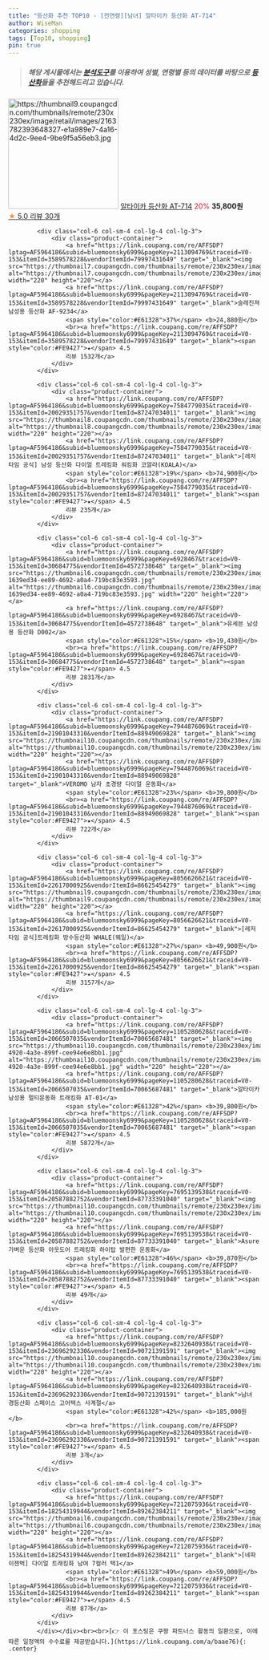 ```yaml
---
title: "등산화 추천 TOP10 - [전연령][남녀] 알타이카 등산화 AT-714"
author: WiseMan
categories: shopping
tags: [Top10, shopping]
pin: true
---
```


> ##### 해당 게시물에서는 [**분석도구**](https://itemscout.io/)를 이용하여 **성별**, **연령별** 등의 데이터를 바탕으로 [**등산화**](https://link.coupang.com/a/baae76)들을 추천해드리고 있습니다.
<div class="container"><div class="row">
            <div class="col-6 col-sm-4 col-lg-4 col-lg-3">
                <div class="product-container">
                    <a href="https://link.coupang.com/re/AFFSDP?lptag=AF5964186&subid=bluemoonsky6999&pageKey=8266341516&traceid=V0-153&itemId=23819154698&vendorItemId=90842896388" target="_blank"><img src="https://thumbnail9.coupangcdn.com/thumbnails/remote/230x230ex/image/retail/images/2163782393648327-e1a989e7-4a16-4d2c-9ee4-9be9f5a56eb3.jpg" alt="https://thumbnail9.coupangcdn.com/thumbnails/remote/230x230ex/image/retail/images/2163782393648327-e1a989e7-4a16-4d2c-9ee4-9be9f5a56eb3.jpg" width="220" height="220"></a>
                    <a href="https://link.coupang.com/re/AFFSDP?lptag=AF5964186&subid=bluemoonsky6999&pageKey=8266341516&traceid=V0-153&itemId=23819154698&vendorItemId=90842896388" target="_blank">알타이카 등산화 AT-714</a>
                    <span style="color:#E61328">20%</span> <b>35,800원</b>
                    <br><a href="https://link.coupang.com/re/AFFSDP?lptag=AF5964186&subid=bluemoonsky6999&pageKey=8266341516&traceid=V0-153&itemId=23819154698&vendorItemId=90842896388" target="_blank"><span style="color:#FE9427">★</span> 5.0
                    리뷰 30개</a>
                </div>
            </div>
            
            <div class="col-6 col-sm-4 col-lg-4 col-lg-3">
                <div class="product-container">
                    <a href="https://link.coupang.com/re/AFFSDP?lptag=AF5964186&subid=bluemoonsky6999&pageKey=2113094769&traceid=V0-153&itemId=3589578228&vendorItemId=79997431649" target="_blank"><img src="https://thumbnail7.coupangcdn.com/thumbnails/remote/230x230ex/image/vendor_inventory/53ee/e84c57875824267dc2d501d2e60a49a3da6e404da170d85562bcb84cef8a.jpg" alt="https://thumbnail7.coupangcdn.com/thumbnails/remote/230x230ex/image/vendor_inventory/53ee/e84c57875824267dc2d501d2e60a49a3da6e404da170d85562bcb84cef8a.jpg" width="220" height="220"></a>
                    <a href="https://link.coupang.com/re/AFFSDP?lptag=AF5964186&subid=bluemoonsky6999&pageKey=2113094769&traceid=V0-153&itemId=3589578228&vendorItemId=79997431649" target="_blank">슬레진져 남성용 등산화 AF-9234</a>
                    <span style="color:#E61328">37%</span> <b>24,880원</b>
                    <br><a href="https://link.coupang.com/re/AFFSDP?lptag=AF5964186&subid=bluemoonsky6999&pageKey=2113094769&traceid=V0-153&itemId=3589578228&vendorItemId=79997431649" target="_blank"><span style="color:#FE9427">★</span> 4.5
                    리뷰 1532개</a>
                </div>
            </div>
            
            <div class="col-6 col-sm-4 col-lg-4 col-lg-3">
                <div class="product-container">
                    <a href="https://link.coupang.com/re/AFFSDP?lptag=AF5964186&subid=bluemoonsky6999&pageKey=7584779035&traceid=V0-153&itemId=20029351757&vendorItemId=87247034011" target="_blank"><img src="https://thumbnail8.coupangcdn.com/thumbnails/remote/230x230ex/image/vendor_inventory/c88e/c56cf331ecf4f914e1def7e4da18ad5ce2d18a4829ea5e89d5f1ee8222d1.jpg" alt="https://thumbnail8.coupangcdn.com/thumbnails/remote/230x230ex/image/vendor_inventory/c88e/c56cf331ecf4f914e1def7e4da18ad5ce2d18a4829ea5e89d5f1ee8222d1.jpg" width="220" height="220"></a>
                    <a href="https://link.coupang.com/re/AFFSDP?lptag=AF5964186&subid=bluemoonsky6999&pageKey=7584779035&traceid=V0-153&itemId=20029351757&vendorItemId=87247034011" target="_blank">[레저타임 공식] 남성 등산화 다이얼 트레킹화 워킹화 코알라(KOALA)</a>
                    <span style="color:#E61328">19%</span> <b>74,900원</b>
                    <br><a href="https://link.coupang.com/re/AFFSDP?lptag=AF5964186&subid=bluemoonsky6999&pageKey=7584779035&traceid=V0-153&itemId=20029351757&vendorItemId=87247034011" target="_blank"><span style="color:#FE9427">★</span> 4.5
                    리뷰 235개</a>
                </div>
            </div>
            
            <div class="col-6 col-sm-4 col-lg-4 col-lg-3">
                <div class="product-container">
                    <a href="https://link.coupang.com/re/AFFSDP?lptag=AF5964186&subid=bluemoonsky6999&pageKey=6928467&traceid=V0-153&itemId=30684775&vendorItemId=4572738648" target="_blank"><img src="https://thumbnail6.coupangcdn.com/thumbnails/remote/230x230ex/image/retail/images/3047123650901048-1639ed34-ee89-4692-a0a4-719bc83e3593.jpg" alt="https://thumbnail6.coupangcdn.com/thumbnails/remote/230x230ex/image/retail/images/3047123650901048-1639ed34-ee89-4692-a0a4-719bc83e3593.jpg" width="220" height="220"></a>
                    <a href="https://link.coupang.com/re/AFFSDP?lptag=AF5964186&subid=bluemoonsky6999&pageKey=6928467&traceid=V0-153&itemId=30684775&vendorItemId=4572738648" target="_blank">유세븐 남성용 등산화 D002</a>
                    <span style="color:#E61328">15%</span> <b>19,430원</b>
                    <br><a href="https://link.coupang.com/re/AFFSDP?lptag=AF5964186&subid=bluemoonsky6999&pageKey=6928467&traceid=V0-153&itemId=30684775&vendorItemId=4572738648" target="_blank"><span style="color:#FE9427">★</span> 4.5
                    리뷰 2831개</a>
                </div>
            </div>
            
            <div class="col-6 col-sm-4 col-lg-4 col-lg-3">
                <div class="product-container">
                    <a href="https://link.coupang.com/re/AFFSDP?lptag=AF5964186&subid=bluemoonsky6999&pageKey=7944876069&traceid=V0-153&itemId=21901043310&vendorItemId=88949069828" target="_blank"><img src="https://thumbnail10.coupangcdn.com/thumbnails/remote/230x230ex/image/vendor_inventory/c329/47a124ab40c0259d0a3d4d3b1df7db4fdeeaeab15b513cb8a16e1b0990ac.jpg" alt="https://thumbnail10.coupangcdn.com/thumbnails/remote/230x230ex/image/vendor_inventory/c329/47a124ab40c0259d0a3d4d3b1df7db4fdeeaeab15b513cb8a16e1b0990ac.jpg" width="220" height="220"></a>
                    <a href="https://link.coupang.com/re/AFFSDP?lptag=AF5964186&subid=bluemoonsky6999&pageKey=7944876069&traceid=V0-153&itemId=21901043310&vendorItemId=88949069828" target="_blank">VEROMO 남자 초경량 다이얼 운동화</a>
                    <span style="color:#E61328">23%</span> <b>39,800원</b>
                    <br><a href="https://link.coupang.com/re/AFFSDP?lptag=AF5964186&subid=bluemoonsky6999&pageKey=7944876069&traceid=V0-153&itemId=21901043310&vendorItemId=88949069828" target="_blank"><span style="color:#FE9427">★</span> 4.5
                    리뷰 722개</a>
                </div>
            </div>
            
            <div class="col-6 col-sm-4 col-lg-4 col-lg-3">
                <div class="product-container">
                    <a href="https://link.coupang.com/re/AFFSDP?lptag=AF5964186&subid=bluemoonsky6999&pageKey=8056626621&traceid=V0-153&itemId=22617000925&vendorItemId=86625454279" target="_blank"><img src="https://thumbnail9.coupangcdn.com/thumbnails/remote/230x230ex/image/vendor_inventory/df6b/899ec15974b8dd9afe409624b51a2e67723fc6d41d98b063a0489876b480.jpg" alt="https://thumbnail9.coupangcdn.com/thumbnails/remote/230x230ex/image/vendor_inventory/df6b/899ec15974b8dd9afe409624b51a2e67723fc6d41d98b063a0489876b480.jpg" width="220" height="220"></a>
                    <a href="https://link.coupang.com/re/AFFSDP?lptag=AF5964186&subid=bluemoonsky6999&pageKey=8056626621&traceid=V0-153&itemId=22617000925&vendorItemId=86625454279" target="_blank">[레저타임 공식]트레킹화 방수등산화 WHALE(웨일)</a>
                    <span style="color:#E61328">27%</span> <b>49,900원</b>
                    <br><a href="https://link.coupang.com/re/AFFSDP?lptag=AF5964186&subid=bluemoonsky6999&pageKey=8056626621&traceid=V0-153&itemId=22617000925&vendorItemId=86625454279" target="_blank"><span style="color:#FE9427">★</span> 4.5
                    리뷰 3157개</a>
                </div>
            </div>
            
            <div class="col-6 col-sm-4 col-lg-4 col-lg-3">
                <div class="product-container">
                    <a href="https://link.coupang.com/re/AFFSDP?lptag=AF5964186&subid=bluemoonsky6999&pageKey=1105280628&traceid=V0-153&itemId=2066507035&vendorItemId=70065687481" target="_blank"><img src="https://thumbnail10.coupangcdn.com/thumbnails/remote/230x230ex/image/retail/images/2019/12/20/16/9/fc6a2a40-4920-4a3e-899f-cee94e6e8bb1.jpg" alt="https://thumbnail10.coupangcdn.com/thumbnails/remote/230x230ex/image/retail/images/2019/12/20/16/9/fc6a2a40-4920-4a3e-899f-cee94e6e8bb1.jpg" width="220" height="220"></a>
                    <a href="https://link.coupang.com/re/AFFSDP?lptag=AF5964186&subid=bluemoonsky6999&pageKey=1105280628&traceid=V0-153&itemId=2066507035&vendorItemId=70065687481" target="_blank">알타이카 남성용 멀티운동화 트래킹화 AT-01</a>
                    <span style="color:#E61328">42%</span> <b>39,800원</b>
                    <br><a href="https://link.coupang.com/re/AFFSDP?lptag=AF5964186&subid=bluemoonsky6999&pageKey=1105280628&traceid=V0-153&itemId=2066507035&vendorItemId=70065687481" target="_blank"><span style="color:#FE9427">★</span> 4.5
                    리뷰 5872개</a>
                </div>
            </div>
            
            <div class="col-6 col-sm-4 col-lg-4 col-lg-3">
                <div class="product-container">
                    <a href="https://link.coupang.com/re/AFFSDP?lptag=AF5964186&subid=bluemoonsky6999&pageKey=7695139538&traceid=V0-153&itemId=20587882752&vendorItemId=87733391040" target="_blank"><img src="https://thumbnail10.coupangcdn.com/thumbnails/remote/230x230ex/image/vendor_inventory/86a2/173c0b75bc7e9d60e94b350a1febd4aba1a1eff6beca04098ac89f45507b.JPG" alt="https://thumbnail10.coupangcdn.com/thumbnails/remote/230x230ex/image/vendor_inventory/86a2/173c0b75bc7e9d60e94b350a1febd4aba1a1eff6beca04098ac89f45507b.JPG" width="220" height="220"></a>
                    <a href="https://link.coupang.com/re/AFFSDP?lptag=AF5964186&subid=bluemoonsky6999&pageKey=7695139538&traceid=V0-153&itemId=20587882752&vendorItemId=87733391040" target="_blank">Asure 가벼운 등산화 아웃도어 트레킹화 하이탑 발편한 운동화</a>
                    <span style="color:#E61328">46%</span> <b>39,870원</b>
                    <br><a href="https://link.coupang.com/re/AFFSDP?lptag=AF5964186&subid=bluemoonsky6999&pageKey=7695139538&traceid=V0-153&itemId=20587882752&vendorItemId=87733391040" target="_blank"><span style="color:#FE9427">★</span> 4.5
                    리뷰 49개</a>
                </div>
            </div>
            
            <div class="col-6 col-sm-4 col-lg-4 col-lg-3">
                <div class="product-container">
                    <a href="https://link.coupang.com/re/AFFSDP?lptag=AF5964186&subid=bluemoonsky6999&pageKey=8232640938&traceid=V0-153&itemId=23696292330&vendorItemId=90721391591" target="_blank"><img src="https://thumbnail10.coupangcdn.com/thumbnails/remote/230x230ex/image/vendor_inventory/8852/5e69962a63960a96a8604d34a8d341b283ec04f8d6675218fe95a90abf8b.png" alt="https://thumbnail10.coupangcdn.com/thumbnails/remote/230x230ex/image/vendor_inventory/8852/5e69962a63960a96a8604d34a8d341b283ec04f8d6675218fe95a90abf8b.png" width="220" height="220"></a>
                    <a href="https://link.coupang.com/re/AFFSDP?lptag=AF5964186&subid=bluemoonsky6999&pageKey=8232640938&traceid=V0-153&itemId=23696292330&vendorItemId=90721391591" target="_blank">남녀 경등산화 스페이스 고어텍스 사계절</a>
                    <span style="color:#E61328">42%</span> <b>185,000원</b>
                    <br><a href="https://link.coupang.com/re/AFFSDP?lptag=AF5964186&subid=bluemoonsky6999&pageKey=8232640938&traceid=V0-153&itemId=23696292330&vendorItemId=90721391591" target="_blank"><span style="color:#FE9427">★</span> 4.5
                    리뷰 3개</a>
                </div>
            </div>
            
            <div class="col-6 col-sm-4 col-lg-4 col-lg-3">
                <div class="product-container">
                    <a href="https://link.coupang.com/re/AFFSDP?lptag=AF5964186&subid=bluemoonsky6999&pageKey=7212075936&traceid=V0-153&itemId=18254319944&vendorItemId=89262384211" target="_blank"><img src="https://thumbnail6.coupangcdn.com/thumbnails/remote/230x230ex/image/vendor_inventory/b276/fdb5ca0020c84c76939c52c20bae5b5a7ba2874d31d8f88096b000e3d58d.jpg" alt="https://thumbnail6.coupangcdn.com/thumbnails/remote/230x230ex/image/vendor_inventory/b276/fdb5ca0020c84c76939c52c20bae5b5a7ba2874d31d8f88096b000e3d58d.jpg" width="220" height="220"></a>
                    <a href="https://link.coupang.com/re/AFFSDP?lptag=AF5964186&subid=bluemoonsky6999&pageKey=7212075936&traceid=V0-153&itemId=18254319944&vendorItemId=89262384211" target="_blank">[네파이젠벅] 다이얼 트래킹화 남여 7컬러 택1</a>
                    <span style="color:#E61328">49%</span> <b>59,000원</b>
                    <br><a href="https://link.coupang.com/re/AFFSDP?lptag=AF5964186&subid=bluemoonsky6999&pageKey=7212075936&traceid=V0-153&itemId=18254319944&vendorItemId=89262384211" target="_blank"><span style="color:#FE9427">★</span> 4.5
                    리뷰 87개</a>
                </div>
            </div>
            </div></div><br><br>[👉 이 포스팅은 쿠팡 파트너스 활동의 일환으로, 이에 따른 일정액의 수수료를 제공받습니다.](https://link.coupang.com/a/baae76){: .center}